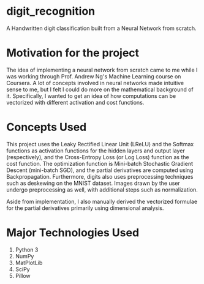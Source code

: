# digit_recognition
A Handwritten digit classification built from a Neural Network from scratch.

# Motivation for the project
The idea of implementing a neural network from scratch came to me while I was working through Prof. Andrew Ng's Machine Learning course on Coursera. A lot of concepts involved in neural networks made intuitive sense to me, but I felt I could do more on the mathematical background of it. Specifically, I wanted to get an idea of how computations can be vectorized with different activation and cost functions.

# Concepts Used 
This project uses the Leaky Rectified Linear Unit (LReLU) and the Softmax functions as activation functions for the hidden layers and output layer (respectively), and the Cross-Entropy Loss (or Log Loss) function as the cost function. 
The optimization function is Mini-batch Stochastic Gradient Descent (mini-batch SGD), and the partial derivatives are computed using Backpropagation.
Furthermore, digits also uses preprocessing techniques such as deskewing on the MNIST dataset. Images drawn by the user undergo preprocessing as well, with additional steps such as normalization.

Aside from implementation, I also manually derived the vectorized formulae for the partial derivatives primarily using dimensional analysis.

# Major Technologies Used
1. Python 3
2. NumPy
3. MatPlotLib
4. SciPy
5. Pillow
